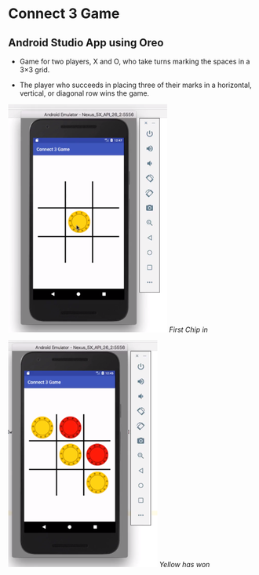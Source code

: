 # Connect 3 Game

## Android Studio App using Oreo

* Game for two players, X and O, who take turns marking the spaces in a 3×3 grid. 

* The player who succeeds in placing three of their marks in a horizontal, vertical, or diagonal row wins the game.

![Game Start](Start.png)
*First Chip in*

![Win Example](Win.png)
*Yellow has won*
